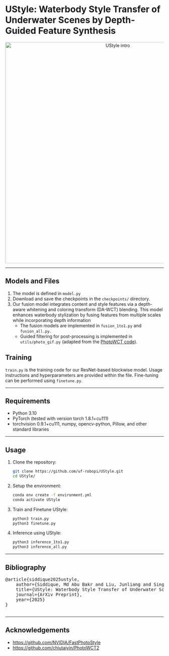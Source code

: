 # **UStyle: Waterbody Style Transfer of Underwater Scenes by Depth-Guided Feature  Synthesis**
<div align="center">
  <img src="images/model.png" alt="UStyle intro" width="700">
</div>

---

## Models and Files
1. The model is defined in `model.py` 
2. Download and save the checkpoints in the `checkpoints/` directory.
2. Our fusion model integrates content and style features via a depth-aware whitening and coloring transform (DA-WCT) blending. This model enhances waterbody stylization by fusing features from multiple scales while incorporating depth information
    - The fusion models are implemented in `fusion_1to1.py` and `fusion_all.py`.
    - Guided filtering for post-processing is implemented in `utils/photo_gif.py` (adapted from the [PhotoWCT code](https://github.com/NVIDIA/FastPhotoStyle)).

## Training
`train.py` is the training code for our ResNet-based blockwise model. Usage instructions and hyperparameters are provided within the file. Fine-tuning can be performed using `finetune.py`.

---

## Requirements 
- Python 3.10
- PyTorch (tested with version torch 1.8.1+cu111)
- torchvision 0.9.1+cu111, numpy, opencv-python, Pillow, and other standard libraries

---
  
## Usage

1. Clone the repository:
   ```bash
   git clone https://github.com/uf-robopi/UStyle.git
   cd UStyle/
2. Setup the environment:
   ```bash
   conda env create -f environment.yml
   conda activate UStyle
3. Train and Finetune UStyle:
   ```bash
   python3 train.py
   python3 finetune.py
4. Inference using UStyle:
   ```bash
   python3 inference_1to1.py
   python3 inference_all.py

---

<h2>Bibliography</h2>
<div id="bibtex">
  <pre>
@article{siddique2025ustyle,
    author={Siddique, Md Abu Bakr and Liu, Junliang and Singh, Piyush and Islam, Md Jahidul},
    title={UStyle: Waterbody Style Transfer of Underwater Scenes by Depth-Guided Feature Synthesis},
    journal={ArXiv Preprint},
    year={2025}
}
  </pre>
</div>


---

## Acknowledgements
- https://github.com/NVIDIA/FastPhotoStyle
- https://github.com/chiutaiyin/PhotoWCT2
